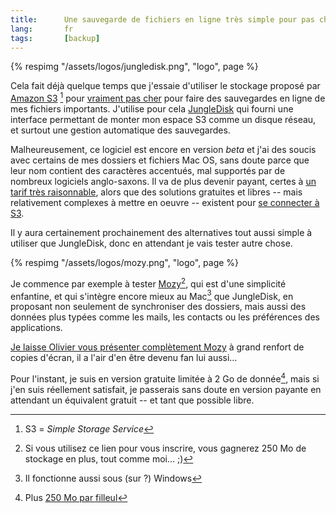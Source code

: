 ```yaml
---
title:      Une sauvegarde de fichiers en ligne très simple pour pas cher
lang:       fr
tags:       [backup]
---
```


{% respimg "/assets/logos/jungledisk.png", "logo", page %}

Cela fait déjà quelque temps que j'essaie d'utiliser le stockage proposé par [Amazon S3](http://www.amazon.com/S3-AWS-home-page-Money/b/ref=sc_fe_l_2/104-0339411-7512773?ie=UTF8&node=16427261&no=3435361&me=A36L942TSJ2AJA) [^s3] pour [vraiment pas cher](http://www.amazon.com/gp/browse.html?node=16427271&no=16427261#as11) pour faire des sauvegardes en ligne de mes fichiers importants. J'utilise pour cela [JungleDisk](http://www.jungledisk.com/) qui fourni une interface permettant de monter mon espace S3 comme un disque réseau, et surtout une gestion automatique des sauvegardes.

[^s3]: S3 = *Simple Storage Service*

Malheureusement, ce logiciel est encore en version *beta* et j'ai des soucis avec certains de mes dossiers et fichiers Mac OS, sans doute parce que leur nom contient des caractères accentués, mal supportés par de nombreux logiciels anglo-saxons. Il va de plus devenir payant, certes à [un tarif très raisonnable](http://blog.jungledisk.com/2007/02/02/pricingplans), alors que des solutions gratuites et libres -- mais relativement complexes à mettre en oeuvre -- existent pour [se connecter à S3](http://blog.eberly.org/2006/10/09/how-automate-your-backup-to-amazon-s3-using-s3sync/).

Il y aura certainement prochainement des alternatives tout aussi simple à utiliser que JungleDisk, donc en attendant je vais tester autre chose.

{% respimg "/assets/logos/mozy.png", "logo", page %}

Je commence par exemple à tester [Mozy](https://mozy.com/?ref=VH5M5G)[^mozy], qui est d'une simplicité enfantine, et qui s'intègre encore mieux au Mac[^windows] que JungleDisk, en proposant non seulement de synchroniser des dossiers, mais aussi des données plus typées comme les mails, les contacts ou les préférences des applications.

[Je laisse Olivier vous présenter complètement Mozy](http://www.glagla.org/blog/index.php/2007/05/05/178-mozy-j-ai-teste-pour-vous) à grand renfort de copies d'écran, il a l'air d'en être devenu fan lui aussi…

Pour l'instant, je suis en version gratuite limitée à 2 Go de donnée[^bonus], mais si j'en suis réellement satisfait, je passerais sans doute en version payante en attendant un équivalent gratuit -- et tant que possible libre.

[^mozy]: Si vous utilisez ce lien pour vous inscrire, vous gagnerez 250 Mo de stockage en plus, tout comme moi… ;)

[^windows]: Il fonctionne aussi sous (sur ?) Windows

[^bonus]: Plus [250 Mo par filleul](https://mozy.com/?ref=VH5M5G)

